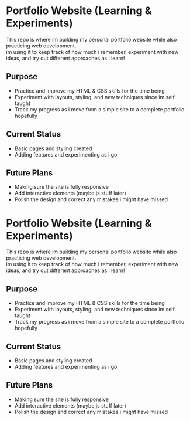 # Portfolio Website (Learning & Experiments)

This repo is where im building my personal portfolio website while also practicing web development.  
im using it to keep track of how much i remember, experiment with new ideas, and try out different approaches as i learn!

## Purpose
- Practice and improve my HTML & CSS skills for the time being
- Experiment with layouts, styling, and new techniques since im self taught
- Track my progress as i move from a simple site to a complete portfolio hopefully 

## Current Status
- Basic pages and styling created  
- Adding features and experimenting as i go  

## Future Plans
- Making sure the site is fully responsive  
- Add interactive elements (maybe js stuff later)  
- Polish the design and correct any mistakes i might have missed

# Portfolio Website (Learning & Experiments)

This repo is where im building my personal portfolio website while also practicing web development.  
im using it to keep track of how much i remember, experiment with new ideas, and try out different approaches as i learn!

## Purpose
- Practice and improve my HTML & CSS skills for the time being
- Experiment with layouts, styling, and new techniques since im self taught
- Track my progress as i move from a simple site to a complete portfolio hopefully 

## Current Status
- Basic pages and styling created  
- Adding features and experimenting as i go  

## Future Plans
- Making sure the site is fully responsive  
- Add interactive elements (maybe js stuff later)  
- Polish the design and correct any mistakes i might have missed